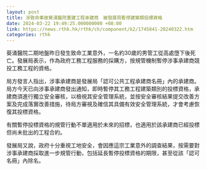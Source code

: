 ```yaml
---
layout: post
title: 涉致命事故葵涌醫院重建工程承建商　被發展局暫停建築類投標資格
date: 2024-03-22 19:49:25.000000000 +08:00
link: https://news.rthk.hk/rthk/ch/component/k2/1745841-20240322.htm
categories: rthk
---
```


葵涌醫院二期地盤昨日發生致命工業意外，一名約30歲的男管工從高處墮下後死亡。發展局表示，作為政府工務工程服務的採購方，按規管機制暫停涉事承建商競投工務工程的資格。

局方發言人指出，涉事承建商是發展局「認可公共工程承建商名冊」內的承建商。局方今天已向涉事承建商發出通知，即時暫停其工務工程建築類別的投標資格，承建商須進行獨立安全審核，以檢視其安全管理系統，並按安全審核結果提交改善方案及完成落實改善措施，待局方審視及確信其具備有效安全管理系統，才會考慮恢復其投標資格。

有關暫停投標資格的規管行動不單適用於未來的招標，也適用於該承建商已經投標但尚未批出的工程合約。
 
發展局又說，政府十分重視工地安全，會因應這宗工業意外的調查結果，按需要對涉事承建商採取進一步規管行動，包括延長暫停投標資格的期限，甚至從該「認可名冊」內除名。
